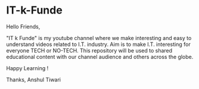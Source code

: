 # IT-k-Funde

Hello Friends,

"IT k Funde" is my youtube channel where we make interesting and easy to understand videos related to I.T. industry. Aim is to make I.T. interesting for everyone TECH or NO-TECH. This repository will be used to shared educational content with our channel audience and others across the globe.

Happy Learning !

Thanks,
Anshul Tiwari
